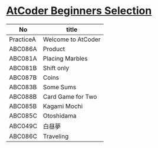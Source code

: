 # [AtCoder Beginners Selection](https://atcoder.jp/contests/abs/tasks)

| No        | title              |
| --------- | ------------------ |
| PracticeA | Welcome to AtCoder |
| ABC086A   | Product            |
| ABC081A   | Placing Marbles    |
| ABC081B   | Shift only         |
| ABC087B   | Coins              |
| ABC083B   | Some Sums          |
| ABC088B   | Card Game for Two  |
| ABC085B   | Kagami Mochi       |
| ABC085C   | Otoshidama         |
| ABC049C   | 白昼夢             |
| ABC086C   | Traveling          |

